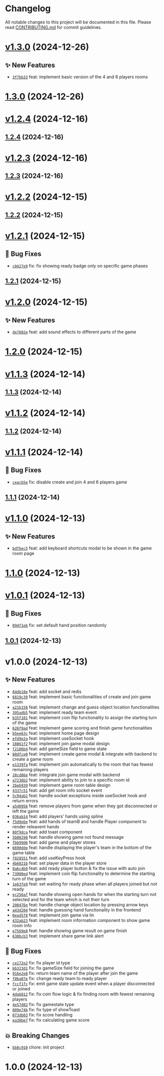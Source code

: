 # Changelog

All notable changes to this project will be documented in this file.
Please read [CONTRIBUTING.md](CONTRIBUTING.md) for commit guidelines.

# [v1.3.0](https://github.com/omidnikrah/gol-ya-pooch/compare/v1.2.4...v1.3.0) (2024-12-26)

## ✨ New Features
- [`3f7bb33`](https://github.com/omidnikrah/gol-ya-pooch/commit/3f7bb33)  feat: implement basic version of the 4 and 6 players rooms 



# [1.3.0](https://github.com/omidnikrah/gol-ya-pooch/compare/v1.2.4...v1.3.0) (2024-12-26)

# [v1.2.4](https://github.com/omidnikrah/gol-ya-pooch/compare/v1.2.3...v1.2.4) (2024-12-16)



## [1.2.4](https://github.com/omidnikrah/gol-ya-pooch/compare/v1.2.3...v1.2.4) (2024-12-16)

# [v1.2.3](https://github.com/omidnikrah/gol-ya-pooch/compare/v1.2.2...v1.2.3) (2024-12-16)



## [1.2.3](https://github.com/omidnikrah/gol-ya-pooch/compare/v1.2.2...v1.2.3) (2024-12-16)

# [v1.2.2](https://github.com/omidnikrah/gol-ya-pooch/compare/v1.2.1...v1.2.2) (2024-12-15)



## [1.2.2](https://github.com/omidnikrah/gol-ya-pooch/compare/v1.2.1...v1.2.2) (2024-12-15)

# [v1.2.1](https://github.com/omidnikrah/gol-ya-pooch/compare/v1.2.0...v1.2.1) (2024-12-15)

## 🐛 Bug Fixes
- [`c8427e9`](https://github.com/omidnikrah/gol-ya-pooch/commit/c8427e9)  fix: fix showing ready badge only on specific game phases 



## [1.2.1](https://github.com/omidnikrah/gol-ya-pooch/compare/v1.2.0...v1.2.1) (2024-12-15)

# [v1.2.0](https://github.com/omidnikrah/gol-ya-pooch/compare/v1.1.3...v1.2.0) (2024-12-15)

## ✨ New Features
- [`de7802e`](https://github.com/omidnikrah/gol-ya-pooch/commit/de7802e)  feat: add sound effects to different parts of the game 



# [1.2.0](https://github.com/omidnikrah/gol-ya-pooch/compare/v1.1.3...v1.2.0) (2024-12-15)

# [v1.1.3](https://github.com/omidnikrah/gol-ya-pooch/compare/v1.1.2...v1.1.3) (2024-12-14)



## [1.1.3](https://github.com/omidnikrah/gol-ya-pooch/compare/v1.1.2...v1.1.3) (2024-12-14)

# [v1.1.2](https://github.com/omidnikrah/gol-ya-pooch/compare/v1.1.1...v1.1.2) (2024-12-14)



## [1.1.2](https://github.com/omidnikrah/gol-ya-pooch/compare/v1.1.1...v1.1.2) (2024-12-14)

# [v1.1.1](https://github.com/omidnikrah/gol-ya-pooch/compare/v1.1.0...v1.1.1) (2024-12-14)

## 🐛 Bug Fixes
- [`ceacb5e`](https://github.com/omidnikrah/gol-ya-pooch/commit/ceacb5e)  fix: disable create and join 4 and 6 players game 



## [1.1.1](https://github.com/omidnikrah/gol-ya-pooch/compare/v1.1.0...v1.1.1) (2024-12-14)

# [v1.1.0](https://github.com/omidnikrah/gol-ya-pooch/compare/v1.0.1...v1.1.0) (2024-12-13)

## ✨ New Features
- [`bdfbec5`](https://github.com/omidnikrah/gol-ya-pooch/commit/bdfbec5)  feat: add keyboard shortcuts modal to be shown in the game room page 



# [1.1.0](https://github.com/omidnikrah/gol-ya-pooch/compare/v1.0.1...v1.1.0) (2024-12-13)

# [v1.0.1](https://github.com/omidnikrah/gol-ya-pooch/compare/v1.0.0...v1.0.1) (2024-12-13)

## 🐛 Bug Fixes
- [`094f1eb`](https://github.com/omidnikrah/gol-ya-pooch/commit/094f1eb)  fix: set default hand position randomly 



## [1.0.1](https://github.com/omidnikrah/gol-ya-pooch/compare/v1.0.0...v1.0.1) (2024-12-13)

# v1.0.0 (2024-12-13)

## ✨ New Features
- [`84db18e`](https://github.com/omidnikrah/gol-ya-pooch/commit/84db18e)  feat: add socket and redis 
- [`6819c39`](https://github.com/omidnikrah/gol-ya-pooch/commit/6819c39)  feat: implement basic functionalities of create and join game room 
- [`a21b158`](https://github.com/omidnikrah/gol-ya-pooch/commit/a21b158)  feat: implement change and guess object location functionalities 
- [`395adb5`](https://github.com/omidnikrah/gol-ya-pooch/commit/395adb5)  feat: implement ready team event 
- [`b35f101`](https://github.com/omidnikrah/gol-ya-pooch/commit/b35f101)  feat: implement coin flip functionality to assign the starting turn of the game 
- [`626f9ad`](https://github.com/omidnikrah/gol-ya-pooch/commit/626f9ad)  feat: implement game scoring and finish game functionalities 
- [`b5ee63c`](https://github.com/omidnikrah/gol-ya-pooch/commit/b5ee63c)  feat: implement home page design 
- [`efd9e2a`](https://github.com/omidnikrah/gol-ya-pooch/commit/efd9e2a)  feat: implement useSocket hook 
- [`18861f2`](https://github.com/omidnikrah/gol-ya-pooch/commit/18861f2)  feat: implement join game modal design 
- [`f2106b4`](https://github.com/omidnikrah/gol-ya-pooch/commit/f2106b4)  feat: add gameSize field to game state 
- [`88dfce0`](https://github.com/omidnikrah/gol-ya-pooch/commit/88dfce0)  feat: implement create game modal &amp; integrate with backend to create a game room 
- [`e1339fa`](https://github.com/omidnikrah/gol-ya-pooch/commit/e1339fa)  feat: implement join automatically to the room that has fewest remaining players 
- [`28cd86e`](https://github.com/omidnikrah/gol-ya-pooch/commit/28cd86e)  feat: integrate join game modal with backend 
- [`a7236b2`](https://github.com/omidnikrah/gol-ya-pooch/commit/a7236b2)  feat: implement ability to join to a specific room id 
- [`2beb939`](https://github.com/omidnikrah/gol-ya-pooch/commit/2beb939)  feat: implement game room table design 
- [`4337c51`](https://github.com/omidnikrah/gol-ya-pooch/commit/4337c51)  feat: add get room info socket event 
- [`5c94ab2`](https://github.com/omidnikrah/gol-ya-pooch/commit/5c94ab2)  feat: handle socket exceptions inside useSocket hook and return errors 
- [`a5d0956`](https://github.com/omidnikrah/gol-ya-pooch/commit/a5d0956)  feat: remove players from game when they got disconnected or left the game 
- [`036ab14`](https://github.com/omidnikrah/gol-ya-pooch/commit/036ab14)  feat: add players&#x27; hands using spline 
- [`f5d9e6e`](https://github.com/omidnikrah/gol-ya-pooch/commit/f5d9e6e)  feat: add hands of teamB and handle Player component to render releavent hands 
- [`80f9dca`](https://github.com/omidnikrah/gol-ya-pooch/commit/80f9dca)  feat: add toast component 
- [`5b08298`](https://github.com/omidnikrah/gol-ya-pooch/commit/5b08298)  feat: handle showing game not found message 
- [`fbb99d6`](https://github.com/omidnikrah/gol-ya-pooch/commit/fbb99d6)  feat: add game and player stores 
- [`6690dde`](https://github.com/omidnikrah/gol-ya-pooch/commit/6690dde)  feat: handle displaying the player&#x27;s team in the bottom of the game table 
- [`f028551`](https://github.com/omidnikrah/gol-ya-pooch/commit/f028551)  feat: add useKeyPress hook 
- [`4b6021b`](https://github.com/omidnikrah/gol-ya-pooch/commit/4b6021b)  feat: set player data in the player store 
- [`9a6c4b9`](https://github.com/omidnikrah/gol-ya-pooch/commit/9a6c4b9)  feat: add ready player button &amp; fix the issue with auto join 
- [`73900ed`](https://github.com/omidnikrah/gol-ya-pooch/commit/73900ed)  feat: implement coin flip functionality to determine the starting turn of the game 
- [`1e63fe9`](https://github.com/omidnikrah/gol-ya-pooch/commit/1e63fe9)  feat: set waiting for ready phase when all players joined but not ready 
- [`ec256af`](https://github.com/omidnikrah/gol-ya-pooch/commit/ec256af)  feat: handle showing open hands for when the starting turn not selected and for the team which is not their turn 
- [`200476e`](https://github.com/omidnikrah/gol-ya-pooch/commit/200476e)  feat: handle change object location by pressing arrow keys 
- [`a43d204`](https://github.com/omidnikrah/gol-ya-pooch/commit/a43d204)  feat: handle guessing hand functionality in the frontend 
- [`0ead578`](https://github.com/omidnikrah/gol-ya-pooch/commit/0ead578)  feat: implement join game via lin 
- [`432ab23`](https://github.com/omidnikrah/gol-ya-pooch/commit/432ab23)  feat: implement room information component to show game room info 
- [`e7569e8`](https://github.com/omidnikrah/gol-ya-pooch/commit/e7569e8)  feat: handle showing game result on game finish 
- [`638bcb3`](https://github.com/omidnikrah/gol-ya-pooch/commit/638bcb3)  feat: implement share game link alert 

## 🐛 Bug Fixes
- [`ce172e2`](https://github.com/omidnikrah/gol-ya-pooch/commit/ce172e2)  fix: fix player id type 
- [`bb323d1`](https://github.com/omidnikrah/gol-ya-pooch/commit/bb323d1)  fix: fix gameSize field for joining the game 
- [`916e2e8`](https://github.com/omidnikrah/gol-ya-pooch/commit/916e2e8)  fix: return team name of the player after join the game 
- [`f0ba07e`](https://github.com/omidnikrah/gol-ya-pooch/commit/f0ba07e)  fix: change ready team to ready player 
- [`fccf1fc`](https://github.com/omidnikrah/gol-ya-pooch/commit/fccf1fc)  fix: emit game state update event when a player disconnected or joined 
- [`4da6812`](https://github.com/omidnikrah/gol-ya-pooch/commit/4da6812)  fix: fix coin flow logic &amp; fix finding room with fewest remaining players 
- [`4e57d82`](https://github.com/omidnikrah/gol-ya-pooch/commit/4e57d82)  fix: fix gamestate type 
- [`809e74b`](https://github.com/omidnikrah/gol-ya-pooch/commit/809e74b)  fix: fix type of showToast 
- [`073db03`](https://github.com/omidnikrah/gol-ya-pooch/commit/073db03)  fix: fix score handling 
- [`ea38be7`](https://github.com/omidnikrah/gol-ya-pooch/commit/ea38be7)  fix: fix calculating game score 

## 💥 Breaking Changes
- [`bb8c910`](https://github.com/omidnikrah/gol-ya-pooch/commit/bb8c910)  chore: init project 


# 1.0.0 (2024-12-13)

